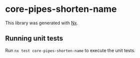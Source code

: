 # core-pipes-shorten-name

This library was generated with [Nx](https://nx.dev).

## Running unit tests

Run `nx test core-pipes-shorten-name` to execute the unit tests.
